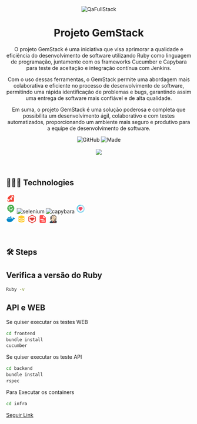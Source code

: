 <div align="center"><img src="https://miro.medium.com/max/6250/1*aU3XxiIixsi5N5MctgrAwg.png" title="QaFullStack" alt="QaFullStack" width="250" height="150" />


# Projeto GemStack
O projeto GemStack é uma iniciativa que visa aprimorar a qualidade e eficiência do desenvolvimento de software utilizando Ruby como linguagem de programação, juntamente com os frameworks Cucumber e Capybara para teste de aceitação e integração contínua com Jenkins.

Com o uso dessas ferramentas, o GemStack permite uma abordagem mais colaborativa e eficiente no processo de desenvolvimento de software, permitindo uma rápida identificação de problemas e bugs, garantindo assim uma entrega de software mais confiável e de alta qualidade.

Em suma, o projeto GemStack é uma solução poderosa e completa que possibilita um desenvolvimento ágil, colaborativo e com testes automatizados, proporcionando um ambiente mais seguro e produtivo para a equipe de desenvolvimento de software.

![GitHub](https://img.shields.io/github/license/asilvadev/QA-automacao-RockLov?style=flat-square)
![Made](https://img.shields.io/badge/Made_with-Coffee-red?logo=coffeescript&style=flat-square)
<br/>
<br/>
<a href="https://www.linkedin.com/in/david-nascimento26/">
    <img src="https://img.shields.io/badge/linkedin-%230077B5.svg?&style=for-the-badge&logo=linkedin&logoColor=white" height="25"/>
  </a>
</div>
<br/>


## 👨🏽‍💻 Technologies
<p align="left">
<img src="https://raw.githubusercontent.com/PKief/vscode-material-icon-theme/85ec92b476b9e9ef1d1e18cb42f894b6124cee88/icons/ruby.svg" title="ruby" alt="ruby" width="25" height="25" />
<br/>
<img src="https://raw.githubusercontent.com/PKief/vscode-material-icon-theme/85ec92b476b9e9ef1d1e18cb42f894b6124cee88/icons/cucumber.svg" title="cucumber" alt="cucumber" width="25" height="25" />
<img src="https://avatars.githubusercontent.com/u/983927?s=200&v=4" title="selenium" alt="selenium" width="24" height="24" />
<img src="https://img.stackshare.io/service/2595/capybara.png" title="capybara" alt="capybara" width="24" height="24" />
<img src="https://raw.githubusercontent.com/vscode-icons/vscode-icons/1120bad531c928642d2ee49942be079a9fb0519b/icons/file_type_rspec.svg" title="rspec" alt="rspec" width="25" height="25" />
<br/>
<img src="https://raw.githubusercontent.com/PKief/vscode-material-icon-theme/85ec92b476b9e9ef1d1e18cb42f894b6124cee88/icons/docker.svg" title="docker" alt="docker" width="25" height="25" />
<img src="https://raw.githubusercontent.com/PKief/vscode-material-icon-theme/85ec92b476b9e9ef1d1e18cb42f894b6124cee88/icons/database.svg" title="database" alt="database" width="25" height="25" />
<img src="https://raw.githubusercontent.com/PKief/vscode-material-icon-theme/85ec92b476b9e9ef1d1e18cb42f894b6124cee88/icons/gemfile.svg" title="gemfile" alt="gemfile" width="25" height="25" />
<img src="https://raw.githubusercontent.com/PKief/vscode-material-icon-theme/85ec92b476b9e9ef1d1e18cb42f894b6124cee88/icons/yaml.svg" title="yaml" alt="yaml" width="25" height="25" />
<img src="https://raw.githubusercontent.com/PKief/vscode-material-icon-theme/85ec92b476b9e9ef1d1e18cb42f894b6124cee88/icons/jenkins.svg" title="jenkins" alt="jenkins" width="25" height="25" />
</P>
<br/>

## 🛠️ Steps
## Verifica a versão do Ruby
```sh
Ruby -v
```
## API e WEB
Se quiser executar os testes WEB 
```sh
cd frontend
bundle install
cucumber
```
Se quiser executar os teste API
```sh
cd backend
bundle install
rspec
```

Para Executar os containers
```sh
cd infra
```
[Seguir Link](https://github.com/David-Nascimento/GemStack/tree/main/infra)
